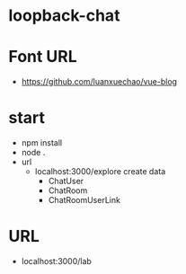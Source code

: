 # loopback-chat
# Font URL
- https://github.com/luanxuechao/vue-blog
# start
- npm install
- node .
- url
  - localhost:3000/explore create data
    - ChatUser
    - ChatRoom
    - ChatRoomUserLink
# URL
  - localhost:3000/lab
